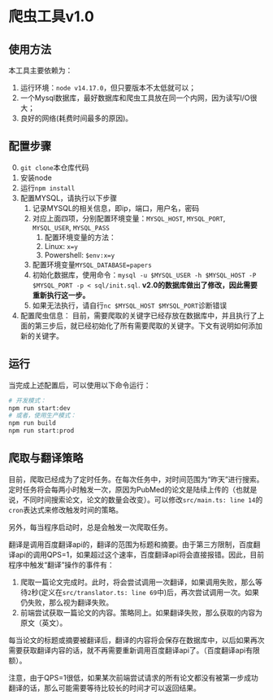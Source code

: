 # 爬虫工具v1.0

## 使用方法
本工具主要依赖为：
1. 运行环境：``node v14.17.0``，但只要版本不太低就可以；
2. 一个Mysql数据库，最好数据库和爬虫工具放在同一个内网，因为读写I/O很大；
3. 良好的网络(耗费时间最多的原因)。

## 配置步骤
0. ``git clone``本仓库代码
1. 安装node
2. 运行``npm install``
3. 配置MYSQL，请执行以下步骤
   1. 记录MYSQL的相关信息，即ip，端口，用户名，密码
   2. 对应上面四项，分别配置环境变量：`MYSQL_HOST`, `MYSQL_PORT`, `MYSQL_USER`, `MYSQL_PASS`
      1. 配置环境变量的方法：
      2. Linux: ``x=y``
      3. Powershell: ``$env:x=y``
   3. 配置环境变量`MYSQL_DATABASE=papers`
   4. 初始化数据库，使用命令：`mysql -u $MYSQL_USER -h $MYSQL_HOST -P $MYSQL_PORT -p < sql/init.sql`. **v2.0的数据库做出了修改，因此需要重新执行这一步。**
   5. 如果无法执行，请自行`nc $MYSQL_HOST $MYSQL_PORT`诊断错误
4. 配置爬虫信息：
   目前，需要爬取的关键字已经存放在数据库中，并且执行了上面的第三步后，就已经初始化了所有需要爬取的关键字。下文有说明如何添加新的关键字。

## 运行
当完成上述配置后，可以使用以下命令运行：
```bash
# 开发模式：
npm run start:dev
# 或者，使用生产模式：
npm run build
npm run start:prod
```

## 爬取与翻译策略
目前，爬取已经成为了定时任务。在每次任务中，对时间范围为“昨天”进行搜索。定时任务将会每两小时触发一次，原因为PubMed的论文是陆续上传的（也就是说，不同时间搜索论文，论文的数量会改变）。可以修改``src/main.ts: line 14``的``cron``表达式来修改触发时间的策略。

另外，每当程序启动时，总是会触发一次爬取任务。

翻译是调用百度翻译api的，翻译的范围为标题和摘要。由于第三方限制，百度翻译api的调用QPS=1，如果超过这个速率，百度翻译api将会直接报错。因此，目前程序中触发“翻译”操作的事件有：
1. 爬取一篇论文完成时。此时，将会尝试调用一次翻译，如果调用失败，那么等待``2``秒(定义在``src/translator.ts: line 69``中)后，再次尝试调用一次。如果仍失败，那么视为翻译失败。
2. 前端尝试获取一篇论文的内容。策略同上。如果翻译失败，那么获取的内容为原文（英文）。

每当论文的标题或摘要被翻译后，翻译的内容将会保存在数据库中，以后如果再次需要获取翻译内容的话，就不再需要重新调用百度翻译api了。（百度翻译api有限额）。

注意，由于QPS=1很低，如果某次前端尝试请求的所有论文都没有被第一步成功翻译的话，那么可能需要等待比较长的时间才可以返回结果。